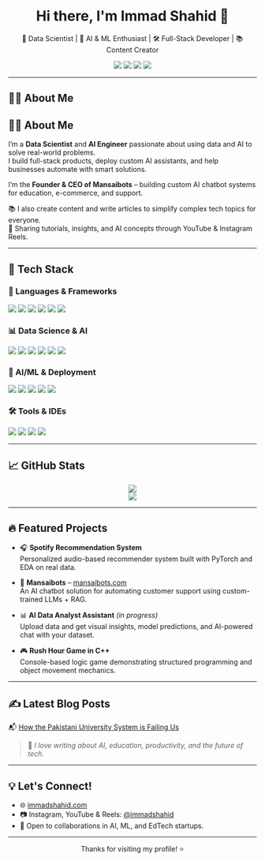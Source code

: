 <h1 align="center">Hi there, I'm Immad Shahid 👋</h1>
<p align="center">
🚀 Data Scientist | 🧠 AI & ML Enthusiast | 🛠️ Full-Stack Developer | 📚 Content Creator  
</p>

<p align="center">
  <a href="https://immadshahid.com"><img src="https://img.shields.io/badge/Website-immadshahid.com-blue?style=flat-square&logo=google-chrome"></a>
  <a href="https://linkedin.com/in/immadshahid"><img src="https://img.shields.io/badge/LinkedIn-ImmadShahid-blue?style=flat-square&logo=linkedin"></a>
  <a href="https://github.com/immadshahid"><img src="https://img.shields.io/github/followers/immadshahid?label=Follow&style=social"></a>
  <a href="mailto:immadshahid24@gmail.com"><img src="https://img.shields.io/badge/Gmail-immadshahid24%40gmail.com-red?style=flat-square&logo=gmail"></a>
</p>

---

## 👨‍💻 About Me

## 👨‍💻 About Me

I’m a **Data Scientist** and **AI Engineer** passionate about using data and AI to solve real-world problems.  
I build full-stack products, deploy custom AI assistants, and help businesses automate with smart solutions.

I’m the **Founder & CEO of Mansaibots** – building custom AI chatbot systems for education, e-commerce, and support.

📚 I also create content and write articles to simplify complex tech topics for everyone.  
🎥 Sharing tutorials, insights, and AI concepts through YouTube & Instagram Reels.
  

---

## 🚀 Tech Stack

### 🔧 Languages & Frameworks
<p>
  <img src="https://img.shields.io/badge/Python-3776AB?style=for-the-badge&logo=python&logoColor=white"/>
  <img src="https://img.shields.io/badge/C++-00599C?style=for-the-badge&logo=c%2b%2b&logoColor=white"/>
  <img src="https://img.shields.io/badge/JavaScript-F7DF1E?style=for-the-badge&logo=javascript&logoColor=black"/>
  <img src="https://img.shields.io/badge/Flask-000000?style=for-the-badge&logo=flask&logoColor=white"/>
  <img src="https://img.shields.io/badge/FastAPI-009688?style=for-the-badge&logo=fastapi&logoColor=white"/>
  <img src="https://img.shields.io/badge/Flutter-02569B?style=for-the-badge&logo=flutter&logoColor=white"/>
</p>

### 📊 Data Science & AI
<p>
  <img src="https://img.shields.io/badge/Pandas-150458?style=for-the-badge&logo=pandas&logoColor=white"/>
  <img src="https://img.shields.io/badge/Numpy-013243?style=for-the-badge&logo=numpy&logoColor=white"/>
  <img src="https://img.shields.io/badge/Matplotlib-11557C?style=for-the-badge&logo=matplotlib&logoColor=white"/>
  <img src="https://img.shields.io/badge/Seaborn-9E1B32?style=for-the-badge&logo=seaborn&logoColor=white"/>
  <img src="https://img.shields.io/badge/Scikit Learn-F7931E?style=for-the-badge&logo=scikitlearn&logoColor=white"/>
  <img src="https://img.shields.io/badge/PyTorch-EE4C2C?style=for-the-badge&logo=pytorch&logoColor=white"/>
</p>

### 🧠 AI/ML & Deployment
<p>
  <img src="https://img.shields.io/badge/OpenAI-412991?style=for-the-badge&logo=openai&logoColor=white"/>
  <img src="https://img.shields.io/badge/Hugging Face-FF6A00?style=for-the-badge&logo=huggingface&logoColor=white"/>
  <img src="https://img.shields.io/badge/MLOps-blue?style=for-the-badge"/>
  <img src="https://img.shields.io/badge/Azure-0078D4?style=for-the-badge&logo=microsoftazure&logoColor=white"/>
  <img src="https://img.shields.io/badge/Digital Ocean-0080FF?style=for-the-badge&logo=digitalocean&logoColor=white"/>
</p>

### 🛠 Tools & IDEs
<p>
  <img src="https://img.shields.io/badge/Jupyter-F37626?style=for-the-badge&logo=jupyter&logoColor=white"/>
  <img src="https://img.shields.io/badge/Google Colab-F9AB00?style=for-the-badge&logo=googlecolab&logoColor=white"/>
  <img src="https://img.shields.io/badge/VS Code-007ACC?style=for-the-badge&logo=visualstudiocode&logoColor=white"/>
  <img src="https://img.shields.io/badge/Kaggle-20BEFF?style=for-the-badge&logo=kaggle&logoColor=white"/>
</p>

---

## 📈 GitHub Stats

<p align="center">
  <img src="https://github-readme-stats.vercel.app/api?username=immadshahid&show_icons=true&theme=tokyonight" />
  <br>
  <img src="https://github-readme-streak-stats.herokuapp.com?user=immadshahid&theme=tokyonight&hide_border=true" />
</p>

---

## 🔥 Featured Projects

- 🎧 **Spotify Recommendation System**  
  Personalized audio-based recommender system built with PyTorch and EDA on real data.

- 🤖 **Mansaibots** – [mansaibots.com](https://mansaibots.com)  
  An AI chatbot solution for automating customer support using custom-trained LLMs + RAG.

- 📊 **AI Data Analyst Assistant** *(in progress)*  
  Upload data and get visual insights, model predictions, and AI-powered chat with your dataset.

- 🎮 **Rush Hour Game in C++**  
  Console-based logic game demonstrating structured programming and object movement mechanics.



---

## ✍️ Latest Blog Posts

📬 [How the Pakistani University System is Failing Us]([https://immadshahid.com/articles/pakistani-education-system](https://immadshahid.com/pakistani-universities-are-failing-their-students-heres-the-truth/))  

> 🧠 *I love writing about AI, education, productivity, and the future of tech.*

---

## 💡 Let's Connect!

- 🌐 [immadshahid.com](https://immadshahid.com)
- 📷 Instagram, YouTube & Reels: [@immadshahid](https://www.instagram.com/immadshahid/.ai)
- 💬 Open to collaborations in AI, ML, and EdTech startups.

---

<p align="center">
  Thanks for visiting my profile! ⭐  
</p>
